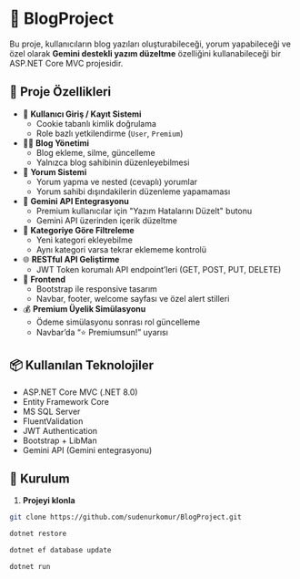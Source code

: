 # 📝 BlogProject

Bu proje, kullanıcıların blog yazıları oluşturabileceği, yorum yapabileceği ve özel olarak **Gemini destekli yazım düzeltme** özelliğini kullanabileceği bir ASP.NET Core MVC projesidir.

## 🚀 Proje Özellikleri

- 🔐 **Kullanıcı Giriş / Kayıt Sistemi**
  - Cookie tabanlı kimlik doğrulama
  - Role bazlı yetkilendirme (`User`, `Premium`)
- 🧑‍💻 **Blog Yönetimi**
  - Blog ekleme, silme, güncelleme
  - Yalnızca blog sahibinin düzenleyebilmesi
- 💬 **Yorum Sistemi**
  - Yorum yapma ve nested (cevaplı) yorumlar
  - Yorum sahibi dışındakilerin düzenleme yapamaması
- 🧠 **Gemini API Entegrasyonu**
  - Premium kullanıcılar için "Yazım Hatalarını Düzelt" butonu
  - Gemini API üzerinden içerik düzeltme
- 📄 **Kategoriye Göre Filtreleme**
  - Yeni kategori ekleyebilme
  - Aynı kategori varsa tekrar eklememe kontrolü
- 🌐 **RESTful API Geliştirme**
  - JWT Token korumalı API endpoint’leri (GET, POST, PUT, DELETE)
- 💎 **Frontend**
  - Bootstrap ile responsive tasarım
  - Navbar, footer, welcome sayfası ve özel alert stilleri
- 💰 **Premium Üyelik Simülasyonu**
  - Ödeme simülasyonu sonrası rol güncelleme
  - Navbar’da “⭐ Premiumsun!” uyarısı

## 📦 Kullanılan Teknolojiler

- ASP.NET Core MVC (.NET 8.0)
- Entity Framework Core
- MS SQL Server
- FluentValidation
- JWT Authentication
- Bootstrap + LibMan
- Gemini API (Gemini entegrasyonu)

## 🚀 Kurulum

1. **Projeyi klonla**
```bash
git clone https://github.com/sudenurkomur/BlogProject.git

dotnet restore

dotnet ef database update

dotnet run


